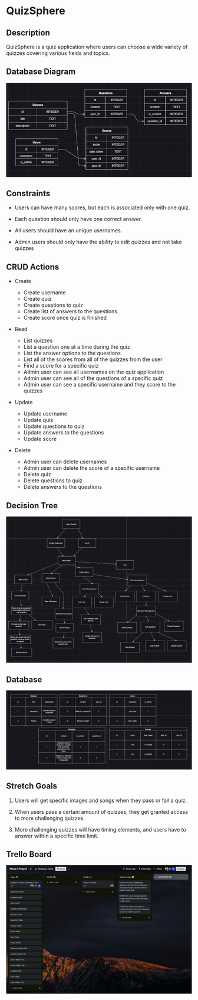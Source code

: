 # QuizSphere

<!-- Headings -->

## Description

QuizSphere is a quiz application where users can choose a wide variety of quizzes covering various fields and topics.

## Database Diagram

![DatabaseDiagram](./Planning/database-diagram.png)

## Constraints

- Users can have many scores, but each is associated only with one quiz.

- Each question should only have one correct answer.

- All users should have an unique usernames.

- Admin users should only have the ability to edit quizzes and not take quizzes

## CRUD Actions

- Create

  - Create username
  - Create quiz
  - Create questions to quiz
  - Create list of answers to the questions
  - Create score once quiz is finished

- Read

  - List quizzes
  - List a question one at a time during the quiz
  - List the answer options to the questions
  - List all of the scores from all of the quizzes from the user
  - Find a score for a specific quiz
  - Admin user can see all usernames on the quiz application
  - Admin user can see all of the questions of a specific quiz
  - Admin user can see a specific username and they score to the quizzes

- Update

  - Update username
  - Update quiz
  - Update questions to quiz
  - Update answers to the questions
  - Update score

- Delete

  - Admin user can delete usernames
  - Admin user can delete the score of a specific username
  - Delete quiz
  - Delete questions to quiz
  - Delete answers to the questions

## Decision Tree

![DecisionTree](./Planning/decision-tree.png)

## Database

![Database](./Planning/Database.png)

## Stretch Goals

1. Users will get specific images and songs when they pass or fail a quiz.

2. When users pass a certain amount of quizzes, they get granted access to more challenging quizzes.

3. More challenging quizzes will have timing elements, and users have to answer within a specific time limit.

## Trello Board

![Trello Board](./Planning/TrelloBoard.png)
